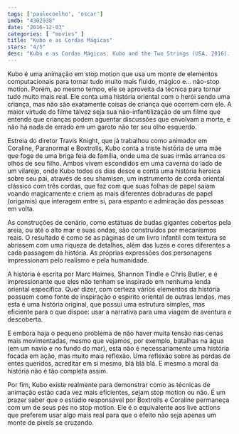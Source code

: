 ```yaml
---
tags: ['paulocoelho', 'oscar']
imdb: "4302938"
date: "2016-12-03"
categories: [ "movies" ]
title: "Kubo e as Cordas Mágicas"
stars: "4/5"
desc: "Kubo e as Cordas Mágicas. Kubo and the Two Strings (USA, 2016). Dirigido por Travis Knight. Escrito por Marc Haimes, Chris Butler, Shannon Tindle. Com Charlize Theron (Monkey), Art Parkinson (Kubo), Ralph Fiennes (Moon King), George Takei (Hosato), Cary-Hiroyuki Tagawa (Hashi), Brenda Vaccaro (Kameyo), Rooney Mara (The Sisters), Matthew McConaughey (Beetle), Meyrick Murphy (Mari)."
---
```

Kubo é uma animação em stop motion que usa um monte de elementos computacionais para tornar tudo muito mais fluido, mágico e... não-stop motion. Porém, ao mesmo tempo, ele se aproveita da técnica para tornar tudo muito mais real. Ele conta uma história oriental com o herói sendo uma criança, mas não são exatamente coisas de criança que ocorrem com ele. A maior virtude do filme talvez seja sua não-infantilização de um filme que entende que crianças podem aguentar discussões que envolvam a morte, e não há nada de errado em um garoto não ter seu olho esquerdo.

Estreia do diretor Travis Knight, que já trabalhou como animador em Coraline, Paranormal e Boxtrolls, Kubo conta a triste história de uma mãe que foge de uma briga feia de família, onde uma de suas irmãs arranca os olhos de seu filho. Ambos vivem escondidos em uma caverna do lado de um vilarejo, onde Kubo todos os dias desce e conta uma história heroica sobre seu pai, através de seu shamisen, um instrumento de corda oriental clássico com três cordas, que faz com que suas folhas de papel saiam voando magicamente e criem as mais diferentes dobraduras de papel (origamis) que interagem entre si, para espanto e admiração das pessoas em volta.

As construções de cenário, como estátuas de budas gigantes cobertos pela areia, ou até o alto mar e suas ondas, são construídos por mecanismos reais. O resultado é como se as páginas de um livro infantil com textura se abrissem com uma riqueza de detalhes, além das luzes e cores diferentes a cada passagem da história. As próprias expressões dos personagens impressionam pelo realismo e pela humanidade.

A história é escrita por Marc Haimes, Shannon Tindle e Chris Butler, e é impressionante que eles não tenham se inspirado em nenhuma lenda oriental específica. Quer dizer, com certeza vários elementos da história possuem como fonte de inspiração o espírito oriental de outras lendas, mas esta é uma história original, que possui uma estrutura simples, mas eficiente para o que dispoe: usar a narrativa para uma viagem de aventura e descoberta.

E embora haja o pequeno problema de não haver muita tensão nas cenas mais movimentadas, mesmo que vejamos, por exemplo, batalhas na água (em um navio e no fundo do mar), esta não é necessariamente uma história focada em ação, mas muito mais reflexão. Uma reflexão sobre as perdas de entes queridos, acreditar em si mesmo, blá blá blá. E mesmo a moral da história não é tão completa assim.

Por fim, Kubo existe realmente para demonstrar como as técnicas de animação estão cada vez mais eficientes, sejam stop motion ou não. É um prazer saber que o estúdio responsável por Boxtrolls e Coraline permaneça com um de seus pés no stop motion. Ele é o equivalente aos live actions que preferem usar algo mais real para que o efeito não seja apenas um monte de pixels se cruzando.
